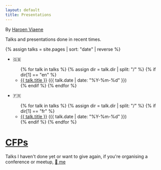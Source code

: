 ```yaml
---
layout: default
title: Presentations
---
```


By [Haroen Viaene](https://haroen.me)

Talks and presentations done in recent times.

{% assign talks = site.pages | sort: "date" | reverse %}

- 🇬🇧

  <ul>
  {% for talk in talks %}
  {% assign dir = talk.dir | split: "/" %}
  {% if dir[1] == "en" %}
  <li><a href=".{{ talk.url }}">{{ talk.title }}</a> ({{ talk.date | date: "%Y-%m-%d" }})</li>
  {% endif %}
  {% endfor %}
  </ul>

- 🇫🇷

  <ul>
  {% for talk in talks %}
  {% assign dir = talk.dir | split: "/" %}
  {% if dir[1] == "fr" %}
  <li><a href=".{{ talk.url }}">{{ talk.title }}</a> ({{ talk.date | date: "%Y-%m-%d" }})</li>
  {% endif %}
  {% endfor %}
  </ul>

# [CFPs](cfps)

Talks I haven't done yet or want to give again, if you're organising a conference or meetup, [📧 me](mailto:hello@haroen.me)
